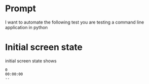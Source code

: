 # Prompt
I want to automate the following test
you are testing a command line application
in python 

# Initial screen state

initial screen state shows
```
0                                                         
00:00:00                                                   
-- 
``` 
